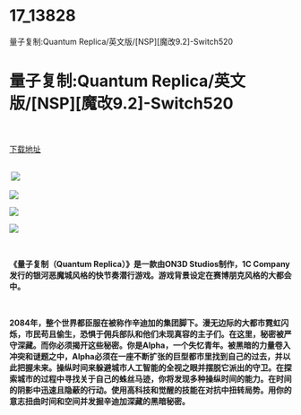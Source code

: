 # 17_13828
量子复制:Quantum Replica/英文版/[NSP][魔改9.2]-Switch520
# 量子复制:Quantum Replica/英文版/[NSP][魔改9.2]-Switch520
 <br/></br>
[下载地址](https://www.switch520.cc/article/13828 "下载地址")
<br/></br>

<p><strong>&nbsp;<img src="https://www.switch520.cc/muke_img/upload_art_editor_20210515-1_e2ccca9c6f0ab3abb30554c14b344d03.jpg"> </strong></p>
<p><img src="https://www.switch520.cc/muke_img/upload_art_editor_20210515-1_bce3b109bf1c8f392038bcc65b56ff5e.jpg"></p>
<p><img src="https://www.switch520.cc/muke_img/upload_art_editor_20210515-1_231b94436fbe46ac215ff0ed4b5ea897.jpg"></p>
<p><img src="https://www.switch520.cc/muke_img/upload_art_editor_20210515-1_ed0f9b6305daa8b5a550eb3c7cef3427.jpg"></p>
<p><strong>&nbsp;</strong></p>
<p><strong>《量子复制（Quantum Replica）》是一款由ON3D Studios制作，1C Company发行的银河恶魔城风格的快节奏潜行游戏。游戏背景设定在赛博朋克风格的大都会中。</strong></p>
<p>&nbsp;</p>
<p><strong>2084年，整个世界都臣服在被称作辛迪加的集团脚下。漫无边际的大都市霓虹闪烁，市民苟且偷生，恐惧于佣兵部队和他们未现真容的主子们。在这里，秘密被严守深藏。而你必须揭开这些秘密。你是Alpha，一个失忆青年。被黑暗的力量卷入冲突和谜题之中，Alpha必须在一座不断扩张的巨型都市里找到自己的过去，并以此把握未来。操纵时间来躲避城市人工智能的全视之眼并摆脱它派出的守卫。在探索城市的过程中寻找关于自己的蛛丝马迹，你将发现多种操纵时间的能力。在时间的阴影中迅速且隐蔽的行动。使用高科技和觉醒的技能在对抗中扭转局势。用你的意志扭曲时间和空间并发掘辛迪加深藏的黑暗秘密。</strong></p>
<p>&nbsp;</p>
